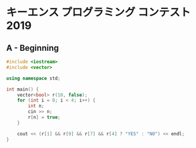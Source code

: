# キーエンス プログラミング コンテスト 2019
## A - Beginning
```cpp
#include <iostream>
#include <vector>

using namespace std;

int main() {
    vector<bool> r(10, false);
    for (int i = 0; i < 4; i++) {
        int n;
        cin >> n;
        r[n] = true;
    }

    cout << (r[1] && r[9] && r[7] && r[4] ? "YES" : "NO") << endl;
}
```
